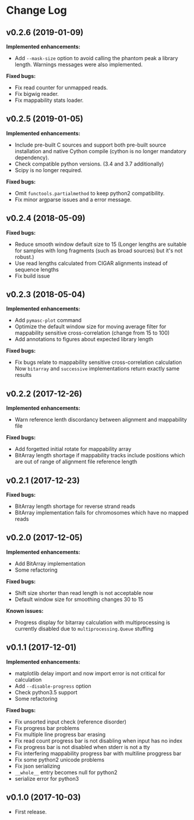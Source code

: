 # Change Log

## v0.2.6 (2019-01-09)
**Implemented enhancements:**
- Add `--mask-size` option to avoid calling the phantom peak a library length.
  Warnings messages were also implemented.

**Fixed bugs:**
- Fix read counter for unmapped reads.
- Fix bigwig reader.
- Fix mappability stats loader.

## v0.2.5 (2019-01-05)
**Implemented enhancements:**
- Include pre-built C sources and support both pre-built source installation and
  native Cython compile (cython is no longer mandatory dependency).
- Check compatible python versions. (3.4 and 3.7 additionally)
- Scipy is no longer required.

**Fixed bugs:**
- Omit `functools.partialmethod` to keep python2 compatibility.
- Fix minor argparse issues and a error message.

## v0.2.4 (2018-05-09)
**Fixed bugs:**
- Reduce smooth window default size to 15 (Longer lengths are suitable for
  samples with long fragments (such as broad sources) but it's not robust.)
- Use read lengths calculated from CIGAR alignments instead of sequence lengths
- Fix build issue

## v0.2.3 (2018-05-04)
**Implemented enhancements:**
- Add `pymasc-plot` command
- Optimize the default window size for moving average filter for mappability
  sensitive cross-correlation (change from 15 to 100)
- Add annotations to figures about expected library length

**Fixed bugs:**
- Fix bugs relate to mappability sensitive cross-correlation calculation
  Now `bitarray` and `successive` implementations return exactly same results

## v0.2.2 (2017-12-26)
**Implemented enhancements:**
- Warn reference lenth discordancy between alignment and mappability file

**Fixed bugs:**
- Add forgetted initial rotate for mappability array
- BitArray length shortage if mappability tracks include positions which are out
  of range of alignment file reference length

## v0.2.1 (2017-12-23)
**Fixed bugs:**
- BitArray length shortage for reverse strand reads
- BitArray implementation fails for chromosomes which have no mapped reads

## v0.2.0 (2017-12-05)
**Implemented enhancements:**
- Add BitArray implementation
- Some refactoring

**Fixed bugs:**
- Shift size shorter than read length is not acceptable now
- Default window size for smoothing changes 30 to 15

**Known issues:**
- Progress display for bitarray calculation with multiprocessing is currently
  disabled due to `multiprocessing.Queue` stuffing

## v0.1.1 (2017-12-01)
**Implemented enhancements:**
- matplotlib delay import and now import error is not critical for calculation
- Add `--disable-progress` option
- Check python3.5 support
- Some refactoring

**Fixed bugs:**
- Fix unsorted input check (reference disorder)
- Fix progress bar problems
 - Fix multiple line progress bar erasing
 - Fix read count progress bar is not disabling when input has no index
 - Fix progress bar is not disabled when stderr is not a tty
 - Fix interfering mappability progress bar with multiline proggress bar
- Fix some python2 unicode problems
- Fix json serializing
 - `__whole__` entry becomes null for python2
 - serialize error for python3

## v0.1.0 (2017-10-03)
- First release.
